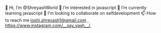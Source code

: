 👋 Hi, I’m @ShreyashWorld
👀 I’m interested in javascript
🌱 I’m currently learning javascript
💞️ I’m looking to collaborate on selfdevelopment
📫 How to reach me joshi.shreyash1@gmail.com , https://www.instagram.com/__say_yash__/,
